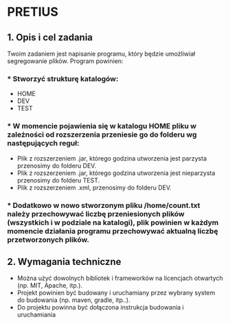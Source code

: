 # PRETIUS  
  
## 1.	Opis i cel zadania  
Twoim zadaniem jest napisanie programu, który będzie umożliwiał segregowanie plików. Program powinien:  
  
### * Stworzyć strukturę katalogów:  
  +	HOME  
  + DEV  
  + TEST  
  
### * W momencie pojawienia się w katalogu HOME pliku w zależności od rozszerzenia przeniesie go do folderu wg następujących reguł:  
  + Plik z rozszerzeniem .jar, którego godzina utworzenia jest parzysta przenosimy do folderu DEV.
  +	Plik z rozszerzeniem .jar, którego godzina utworzenia jest nieparzysta przenosimy do folderu TEST.
  +	Plik z rozszerzeniem .xml, przenosimy do folderu DEV.  
    
### * Dodatkowo w nowo stworzonym pliku /home/count.txt należy przechowywać liczbę przeniesionych plików (wszystkich i w podziale na katalogi), plik powinien w każdym momencie działania programu przechowywać aktualną liczbę przetworzonych plików.  
  
## 2. Wymagania techniczne
*	Można użyć dowolnych bibliotek i frameworków na licencjach otwartych (np. MIT, Apache, itp.).  
* Projekt powinien być budowany i uruchamiany przez wybrany system do budowania (np. maven, gradle, itp..).  
* Do projektu powinna być dołączona instrukcja budowania i uruchamiania  
  


